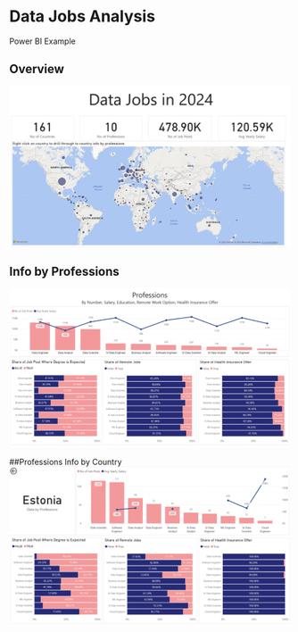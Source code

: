 # Data Jobs Analysis  
Power BI Example  

## Overview  
![Main Dashboard](overview.png)  

## Info by Professions  
![Professions](professions.png)  

##Professions Info by Country  
![Main Dashboard](country.png)  